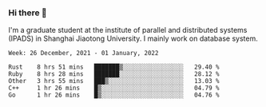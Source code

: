 ### Hi there 👋

I'm a graduate student at the institute of parallel and distributed systems (IPADS) in Shanghai Jiaotong University. I mainly work on database system.

<!--START_SECTION:waka-->
```text
Week: 26 December, 2021 - 01 January, 2022

Rust    8 hrs 51 mins   ███████▒░░░░░░░░░░░░░░░░░   29.40 % 
Ruby    8 hrs 28 mins   ███████░░░░░░░░░░░░░░░░░░   28.12 % 
Other   3 hrs 55 mins   ███▒░░░░░░░░░░░░░░░░░░░░░   13.03 % 
C++     1 hr 26 mins    █▒░░░░░░░░░░░░░░░░░░░░░░░   04.79 % 
Go      1 hr 26 mins    █▒░░░░░░░░░░░░░░░░░░░░░░░   04.76 % 
```
<!--END_SECTION:waka-->

<!--
**yqmmm/yqmmm** is a ✨ _special_ ✨ repository because its `README.md` (this file) appears on your GitHub profile.

Here are some ideas to get you started:

- 🔭 I’m currently working on ...
- 🌱 I’m currently learning ...
- 👯 I’m looking to collaborate on ...
- 🤔 I’m looking for help with ...
- 💬 Ask me about ...
- 📫 How to reach me: ...
- 😄 Pronouns: ...
- ⚡ Fun fact: ...
-->
